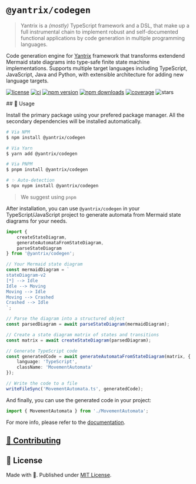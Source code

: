 # `@yantrix/codegen`

>Yantrix is a _(mostly)_ TypeScript framework and a DSL, that make up a full instrumental chain to implement robust and self-documented functional applications by code generation in multiple programming languages.

Code generation engine for [Yantrix](https://tfcp68.github.io/yantrix/) framework that transforms extendend Mermaid state diagrams into type-safe finite state machine implementations. Supports multiple target languages including TypeScript, JavaScript, Java and Python, with extensible architecture for adding new language targets.
<p>
	<a href="https://github.com/tfcp68/yantrix/blob/main/LICENSE" target="_blank"><img src="https://img.shields.io/github/license/tfcp68/yantrix" alt="license"></a>
	<a href="https://github.com/tfcp68/yantrix/actions/workflows/tests.yml" target="_blank"><img src="https://github.com/tfcp68/yantrix/actions/workflows/tests.yml/badge.svg" alt="ci"></a>
	<a href="https://www.npmjs.com/package/@yantrix/codegen"><img src="https://img.shields.io/npm/v/@yantrix/codegen.svg?maxAge=3600" alt="npm version" /></a>
	<a href="https://www.npmjs.com/package/@yantrix/codegen"><img src="https://img.shields.io/npm/dt/@yantrix/codegen.svg?maxAge=3600" alt="npm downloads" /></a>
	<a href="https://codecov.io/gh/tfcp68/yantrix" target="_blank"><img src="https://img.shields.io/codecov/c/gh/tfcp68/yantrix/main" alt="coverage"></a>
	<img src="https://img.shields.io/github/stars/tfcp68/yantrix" alt="stars">
</p>
## 📖 Usage

Install the primary package using your prefered package manager. All the secondary dependencies will be installed automatically.

```bash
# Via NPM
$ npm install @yantrix/codegen

# Via Yarn
$ yarn add @yantrix/codegen

# Via PNPM
$ pnpm install @yantrix/codegen

# ✨ Auto-detection
$ npx nypm install @yantrix/codegen
```

> We suggest using `pnpm`

After installation, you can use `@yantrix/codegen` in your TypeScript/JavaScript project to generate automata from Mermaid state diagrams for your needs.

```typescript
import {
	createStateDiagram,
	generateAutomataFromStateDiagram,
	parseStateDiagram
} from '@yantrix/codegen';

// Your Mermaid state diagram
const mermaidDiagram = `
stateDiagram-v2
[*] --> Idle
Idle --> Moving
Moving --> Idle
Moving --> Crashed
Crashed --> Idle
`;

// Parse the diagram into a structured object
const parsedDiagram = await parseStateDiagram(mermaidDiagram);

// Create a state diagram matrix of states and transitions
const matrix = await createStateDiagram(parsedDiagram);

// Generate TypeScript code
const generatedCode = await generateAutomataFromStateDiagram(matrix, {
	language: 'TypeScript',
	className: 'MovementAutomata'
});

// Write the code to a file
writeFileSync('MovementAutomata.ts', generatedCode);
```

And finally, you can use the generated code in your project:

```typescript
import { MovementAutomata } from './MovementAutomata';
```

For more info, please refer to the [documentation](https://tfcp68.github.io/yantrix/integrations/150_JSAPI.html).

## [🌱 Contributing](https://tfcp68.github.io/yantrix/contributing/)
## 📜 License

Made with 💜. Published under [MIT License](./LICENSE).

